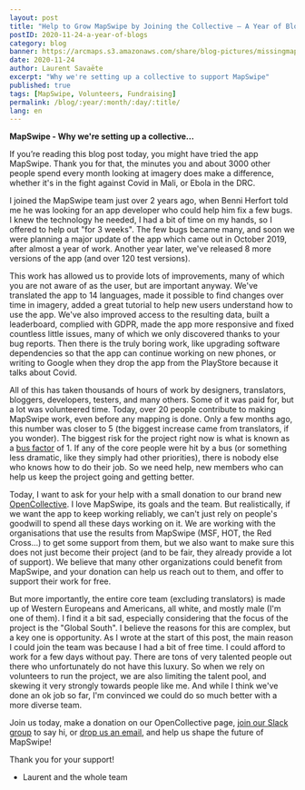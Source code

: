 ```yaml
---
layout: post
title: "Help to Grow MapSwipe by Joining the Collective – A Year of Blogs – Nov 2020"
postID: 2020-11-24-a-year-of-blogs
category: blog
banner: https://arcmaps.s3.amazonaws.com/share/blog-pictures/missingmaps-blog_20201124_photo.png
date: 2020-11-24
author: Laurent Savaëte
excerpt: "Why we're setting up a collective to support MapSwipe"
published: true
tags: [MapSwipe, Volunteers, Fundraising]
permalink: /blog/:year/:month/:day/:title/
lang: en
---
```

**MapSwipe - Why we're setting up a collective...**

If you’re reading this blog post today, you might have tried the app MapSwipe. Thank you for that, the minutes you and about 3000 other people spend every month looking at imagery does make a difference, whether it's in the fight against Covid in Mali, or Ebola in the DRC.

I joined the MapSwipe team just over 2 years ago, when Benni Herfort told me he was looking for an app developer who could help him fix a few bugs. I knew the technology he needed, I had a bit of time on my hands, so I offered to help out "for 3 weeks". The few bugs became many, and soon we were planning a major update of the app which came out in October 2019, after almost a year of work. Another year later, we've released 8 more versions of the app (and over 120 test versions).

This work has allowed us to provide lots of improvements, many of which you are not aware of as the user, but are important anyway. We've translated the app to 14 languages, made it possible to find changes over time in imagery, added a great tutorial to help new users understand how to use the app. We've also improved access to the resulting data, built a leaderboard, complied with GDPR, made the app more responsive and fixed countless little issues, many of which we only discovered thanks to your bug reports. Then there is the truly boring work, like upgrading software dependencies so that the app can continue working on new phones, or writing to Google when they drop the app from the PlayStore because it talks about Covid.

All of this has taken thousands of hours of work by designers, translators, bloggers, developers, testers, and many others. Some of it was paid for, but a lot was volunteered time. Today, over 20 people contribute to making MapSwipe work, even before any mapping is done. Only a few months ago, this number was closer to 5 (the biggest increase came from translators, if you wonder). The biggest risk for the project right now is what is known as a [bus factor](https://en.wikipedia.org/wiki/Bus_factor) of 1. If any of the core people were hit by a bus (or something less dramatic, like they simply had other priorities), there is nobody else who knows how to do their job. So we need help, new members who can help us keep the project going and getting better.

Today, I want to ask for your help with a small donation to our brand new [OpenCollective](https://opencollective.com/mapswipe). I love MapSwipe, its goals and the team. But realistically, if we want the app to keep working reliably, we can't just rely on people's goodwill to spend all these days working on it. We are working with the organisations that use the results from MapSwipe (MSF, HOT, the Red Cross...) to get some support from them, but we also want to make sure this does not just become their project (and to be fair, they already provide a lot of support). We believe that many other organizations could benefit from MapSwipe, and your donation can help us reach out to them, and offer to support their work for free.

But more importantly, the entire core team (excluding translators) is made up of Western Europeans and Americans, all white, and mostly male (I'm one of them). I find it a bit sad, especially considering that the focus of the project is the "Global South". I believe the reasons for this are complex, but a key one is opportunity. As I wrote at the start of this post, the main reason I could join the team was because I had a bit of free time. I could afford to work for a few days without pay. There are tons of very talented people out there who unfortunately do not have this luxury. So when we rely on volunteers to run the project, we are also limiting the talent pool, and skewing it very strongly towards people like me. And while I think we've done an ok job so far, I'm convinced we could do so much better with a more diverse team.

Join us today, make a donation on our OpenCollective page, [join our Slack group](https://mapswipe.slack.com/join/shared_invite/zt-8plrc8j9-4Y7kvxyOqIB0zbow13t3pw) to say hi, or [drop us an email](mailto:info@mapswipe.org), and help us shape the future of MapSwipe!

Thank you for your support!

- Laurent and the whole team
